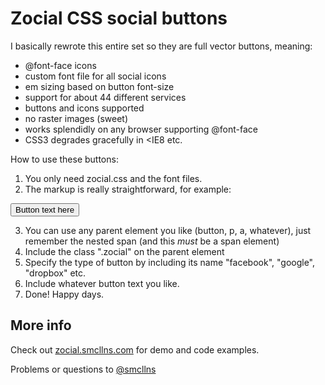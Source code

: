 # Zocial CSS social buttons

I basically rewrote this entire set so they are full vector buttons, meaning:

- @font-face icons
- custom font file for all social icons
- em sizing based on button font-size
- support for about 44 different services
- buttons and icons supported
- no raster images (sweet)
- works splendidly on any browser supporting @font-face
- CSS3 degrades gracefully in <IE8 etc.

How to use these buttons:

1. You only need zocial.css and the font files.
2. The markup is really straightforward, for example:

<button class="zocial facebook"><span>Button text here</span></button>

3. You can use any parent element you like (button, p, a, whatever), just remember the nested span (and this *must* be a span element)
4. Include the class ".zocial" on the parent element
5. Specify the type of button by including its name "facebook", "google", "dropbox" etc.
6. Include whatever button text you like.
7. Done! Happy days.

## More info
Check out [zocial.smcllns.com](http://zocial.smcllns.com) for demo and code examples.

Problems or questions to [@smcllns](http://twitter.com/smcllns)